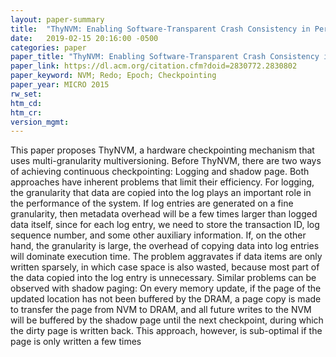 ```yaml
---
layout: paper-summary
title:  "ThyNVM: Enabling Software-Transparent Crash Consistency in Persistent Memory Systems"
date:   2019-02-15 20:16:00 -0500
categories: paper
paper_title: "ThyNVM: Enabling Software-Transparent Crash Consistency in Persistent Memory Systems"
paper_link: https://dl.acm.org/citation.cfm?doid=2830772.2830802
paper_keyword: NVM; Redo; Epoch; Checkpointing
paper_year: MICRO 2015
rw_set: 
htm_cd: 
htm_cr: 
version_mgmt: 
---  
```


This paper proposes ThyNVM, a hardware checkpointing mechanism that uses multi-granularity multiversioning. Before ThyNVM,
there are two ways of achieving continuous checkpointing: Logging and shadow page. Both approaches have inherent problems
that limit their efficiency. For logging, the granularity that data are copied into the log plays an important role in the 
performance of the system. If log entries are generated on a fine granularity, then metadata overhead will be a few times
larger than logged data itself, since for each log entry, we need to store the transaction ID, log sequence number, and 
some other auxiliary information. If, on the other hand, the granularity is large, the overhead of copying data into log
entries will dominate execution time. The problem aggravates if data items are only written sparsely, in which case space 
is also wasted, because most part of the data copied into the log entry is unnecessary. Similar problems can be observed 
with shadow paging: On every memory update, if the page of the updated location has not been buffered by the DRAM, a 
page copy is made to transfer the page from NVM to DRAM, and all future writes to the NVM will be buffered by the shadow
page until the next checkpoint, during which the dirty page is written back. This approach, however, is sub-optimal if the page is only
written a few times
